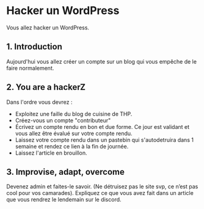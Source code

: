 # Hacker un WordPress
Vous allez hacker un WordPress.

## 1. Introduction
Aujourd'hui vous allez créer un compte sur un blog qui vous empêche de le faire normalement.

## 2. You are a hackerZ
Dans l'ordre vous devrez :

- Exploitez une faille du blog de cuisine de THP.
- Créez-vous un compte "contributeur"
- Écrivez un compte rendu en bon et due forme. Ce jour est validant et vous allez être évalué sur votre compte rendu. 
- Laissez votre compte rendu dans un pastebin qui s'autodetruira dans 1 semaine et rendez ce lien à la fin de journée. 
- Laissez l'article en brouillon.

## 3. Improvise, adapt, overcome
Devenez admin et faites-le savoir. (Ne détruisez pas le site svp, ce n’est pas cool pour vos camarades). Expliquez ce que vous avez fait dans un article que vous rendrez le lendemain sur le discord.
